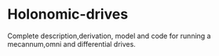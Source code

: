 # Holonomic-drives
Complete description,derivation, model and code for running a mecannum,omni and differential drives.
